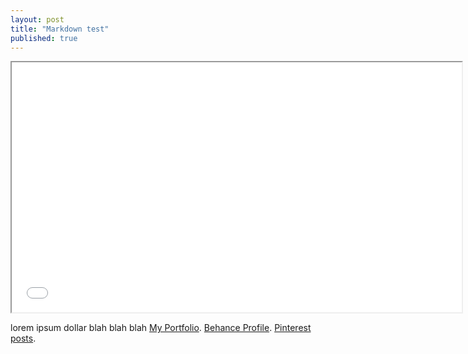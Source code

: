 ```yaml
---
layout: post
title: "Markdown test"
published: true
---
```


<iframe src="/external/angularjs/index.html" width="720" height="400" style="display:block; margin: 0 auto;">&nbsp;</iframe>

lorem ipsum dollar blah blah blah 
 [My Portfolio](http://www.ariunbolor.org).
 [Behance Profile](http://www.behance.net/ariunbolor).
 [Pinterest posts](http://www.pinterest.com/ariunbolor).
